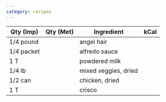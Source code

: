 ```yaml
---
category: recipes
---
```


| Qty (Imp)		| Qty (Met) | Ingredient 		| kCal  |
| ------------- | --------- | ------------ 		| ----- |
| 1/4 pound 	|			| angel hair		|
| 1/4 packet 	| 			| alfredo sauce		|
| 1 T 			|			| powdered milk 	|
| 1/4 lb 		|			| mixed veggies, dried |
| 1/2 can 		|			| chicken, dried 	|
| 1 T 			|			| crisco			|